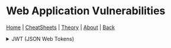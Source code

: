 # Web Application Vulnerabilities
[Home](../index.md) | [CheatSheets](../cheatsheets.md) | [Theory](../theory.md) | [About](../about.md) | [Back](../theory.md)

<details>
<summary>JWT (JSON Web Tokens)</summary>
  
  ### JWT Background:
  JWTs serve as an alternative to traditional session management and contain information about users. They are used for authentication, session handling and  implementing access control mechanisms. Unlike session cookies, JWTs store all of the information about the user on the client side which is useful for highly distributed web applications. 
  
  A JWT consists of three parts:
    * Header - Contains metadata about the token itself.
    * Payload - Contains user data and information 
    * Signature - A signature is generated by hashing the header and payload and may also be encrypted.
  
  Each component is a base64url-encoded JSON object separated by dots '.' and can be read by anybody with access to a token using a decoder. Since the data in a JWT can  be easily read and modified by anyone who has access to it, the security of JWTs relies on the presence of a cryptographic signature. 
  
  When a server issues a JWT token a signature is typically generated from the header and payload values. This involves using a secret signing key that is known only by the server and allows the server to verify that the contents of the JWT has not been modified. Since the signature is generated from the header and payload, changing any part of the JWT will result in a signature mismatch, it should be impossible to generate the correct signature for a given header and payload without knowing the secret signing key. 

  A JWT is either implemented as a JWS (JSON Web Signature) or JWE (JSON Web Encryption), these specifications define how a JWT should be implemented in practice. In most cases, people refering to JWTs are actually refering to a JWS, a JWE is similar to a JWS except the header and payload contents are encrypted rather than encoded. 
  
  ### JWT Attack Methods:
  JWT attacks are performed in an attempt to bypass authentication and access control mechanisms, if we are able to steal or forge JWTs, we might be able to perform actions on behalf of another application user and obtain sensitive information. In the worst case scenario, we might be able to elevate our privileges and take full control over user accounts. 
  
  JWT vulnerabilities typically arise due to a mishandling of the token in the application, many specifications for JWTs exist and it is often up to the developer to implement the functionality themselves. This can result in accidental vulnerabilities being introduced even if libraries are used to harden the application environment. JWT vulnerabilties are commonly found in the way the JWT signature is verified, if the server fails to properly verify a JWT signature, an attacker might be able to tamper with the values that are passed to the application via the payload field. In addition, the integrity of a JWT lies entirely on the assumption that the secret signing key remains secret, if this key is guessable via bruteforce or is leaked in some other way for example through a LFI attack, an attacker could generate a valid signature for any token. 
  
  ### Exploiting JWT Signature Verification:
  The application server does not store any information about the JWTs that it issues by design, instead each token is a self contained entity. This design provides many benefits for developers and applications but introduces a different problem, how does the server know about the original contents of the token that it issued? If the server fails to verify the signature correctly, an attacker can make arbitrary changes to the token. 
  
  Consider this example JWT token:
  
  ```
  { 
    "username": "john",
    "userType": "user"
  }
  ```
  If the server uses the username name/value pair to identify which user account to display and signature verification is flawed, an attacker could change the value to any user they wish and take over their account. Similarly, if the value of the userType name/value pair was changed to "admin", an attacker might be able to access administration functionality.
  
  ### Accepting Arbitrary Signatures:
  JWT code libraries typically provide two methods for handling tokens, one method will verify the token and the other will simply decode the token. The Node.js jsonwebtoken library provides the methods verify() for verifying the tokens signature and decode() for decoding the JWT, it could be the case that in the implementation of the JWT functionality, the developer(s) passed the token only to the decode() method and not to the verify() method beforehand. This means that the application does not perform any signature validation at all before returning application data to the user.
  
  If the server fails to validate the signature in this way, we could try changing the values in the payload section to other users or administrative usernames in an attempt to access restricted parts of the application. To do this, modify the payload values in a JWT editor such as the one provided in burpsuite and replace your token with the one you modified. If the server does not perform any signature validation you might be able to access restricted parts of the application such as user other user accounts, administration portals, etc. Remember, if the server does not perform any signature validation you won't need to change the signature of the JWT in anyway just the payload values. 
  
  ### Removing the Signature:
  The JWT header contains a parameter called 'alg' which informs the server which algorithm was used to sign the token. This is used by the server when validating the signature since it needs to know which algorithm to use to regenerate the signature from the given token:
  
  ```
  {
    "alg": "HS256",
    "typ": "JWT"
  }
  . . . . . . . . . . .
  {
    "alg": "none",
    "typ": "JWT"
   }
  ```
  
  Since JWTs are stored on the client side we can also tamper with the values specified in the header component of the token. JWTs can use different signing algorithms such as HS256 but they can also be left unsigned. If this is the case, the value of the 'alg' name/value pair can be set to 'none' which indicates an insecure JWT. Typically servers will reject tokens with no signature but this is typically done through string validation, it is sometimes possible to bypass these validation checks by using character obfuscation techniques such as character encoding or random capitalization. 
  
  It is important to note that even if a JWT is unsigned it must still contain a trailing dot '.' 
</details>
